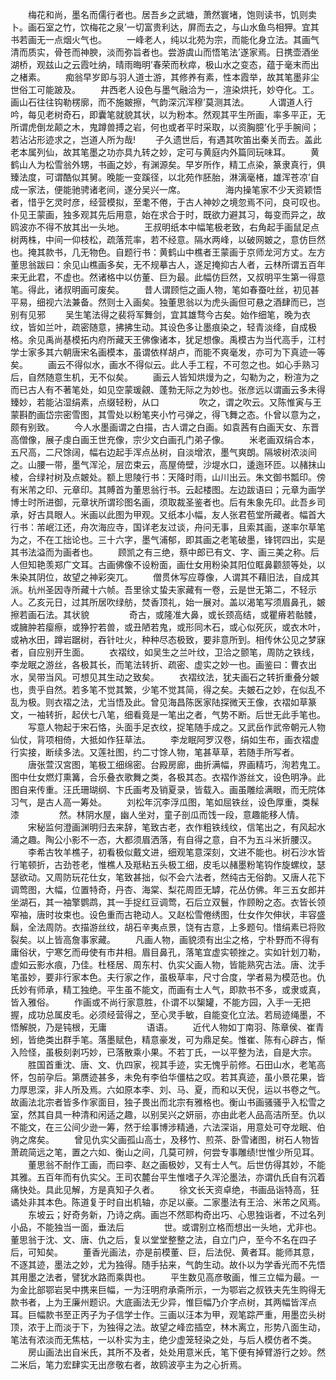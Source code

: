 <!-- { "loadSidebar": true } -->
　　梅花和尚，墨名而儒行者也。居吾乡之武塘，萧然寰堵，饱则读书，饥则卖卜。画石室之竹，饮梅花之泉’一切富贵利达，屏而去之，与山水鱼鸟相狎。宜其书若画无一点烟火气也。
　　一峰老人，纯以北苑为宗，而能化身立法。其画气清而质实，骨苍而神腴，淡而弥旨者也。尝游虞山而悟笔法’遂家焉。日携壶酒坐湖桥，观兹山之云霞吐纳，晴雨晦明’春荣而秋瘁，极山水之变态，蕴于毫末而出之楮素。
　　痴翁早岁即与羽人道士游，其修养有素，性本霞举，故其笔墨非尘世俗工可能跛及。
　　井西老人设色与墨气融洽为一，渲染烘托，妙夺化。工。画山石往往钩勒楞廓，而不施皴擦，气韵深沉浑穆’莫测其法。
　　人谓道人行吟，每见老树奇石，即囊笔就貌其状，以为粉本。然观其平生所画，率多平正，无所谓虎倒龙颠之木，鬼蹲兽搏之岩，何也或者平时采取，以资胸臆’化乎手腕间；若沾沾形迹求之，岂道人所为哉!
　　子久遗世后，有遇其吹笛出秦关而去。盖此老本属列仙，故其笔墨之功亦具九转之妙，定可与黄庭内外篇同玩味耳。
　　黄鹤山人为松雪翁外甥，书画之妙，有渊源矣。早岁所作，精工点染，篆隶真行，俱臻法度，可谓酷似其舅。晚能一变蹊径，以北苑作胚胎，淋漓毫楮，雄浑苍凉’自成一家法，便能驰骋诸老间，遂分吴兴一席。
　　
　　海内操笔家不少天资颖悟者，惜乎乞灵时彦，经营模拟，至耄不倦，于古人神妙之境忽焉不问，良可叹也。仆见王蒙画，独多观其先后用意，始在求合于时，既欲力避其习，每变而异之，故鸥波亦不得不放其出一头地。
　　王叔明纸本中幅笔极老致，右角起手画鼠足点树两株，中间一仰枝松，疏落荒率，若不经意。隔水两峰，以破网皴之，意仿巨然也。掩其款书，几无物色。自题行书：黄鹤山中樵者王蒙画于京师龙河方丈。左方董思翁跋曰：余见山樵画多矣，无不规摹古人，遂足掩抑古人者，云林所谓五百年来无此君，不虚也。然诸格中以仿董、巨为最。此幅仿巨然，又叔明平生第一得意笔。得此，诸叔明画可废矣。
　　昔人谓顾恺之画人物，笔如春蚕吐丝，初见甚平易，细视六法兼备。然则士入画矣。独董思翁以为虎头画但可悬之酒肆而已，岂别有见邪
　　吴生笔法得之裴将军舞剑，宜其雄骛今古矣。始作细笔，晚为衣纹，皆如兰叶，疏密随意，拂拂生动。其设色多让墨痕染之，轻青淡绛，自成极格。余见禹尚基模拓内府所藏天王佛像诸本，犹足想像。禹模古为当代高手，江村学士家多其六朝唐宋名画模本，虽谓依样胡卢，而能不爽毫发，亦可为下真迹一等矣。
　　画云不得似水，画水不得似云。此人手工程，不可忽之也。如心手熟习后，自然随意生机，无不似矣。
　　画云人皆知烘熳为之，勾勒为之，粉渲为之而已古人有不著笔处，如见空蒙瑗覦、蓬勃无际之为妙也。张彦远以谓画云多未得臻妙，若能沾湿绢素，点缀轻粉，从口
　　
　　吹之，谓之吹云。又陈惟寅与王蒙斟酌画岱宗密雪图，其雪处以粉笔夹小竹弓弹之，得飞舞之态。仆曾以意为之，颇有别致。
　　今人水墨画谓之白描，古人谓之白画。如袁茜有白画天女、东晋高僧像，展子虔白画王世充像，宗少文白画孔门弟子像。
　　米老画双绢合本，五尺高，二尺馀阔，幅右边起手浑点丛树，自淡增浓，墨气爽朗。隔坡树浓淡间之。山腰一带，墨气浑沦，层峦束云，高屋倚壁，沙堤水口，逶迤环匝。以赭抹山棱，合绿衬树及点皴处。额上思陵行书：天降时雨，山川出云。朱文御书瓢印。傍有米芾之印、元章印。其賻首为董思翁行书。云起楼图。左边跋语曰；元章为画学博士时所进御，元章状所谓珍图名画，须取裁圣鉴者也。后有朱象先印。此吾乡司承，好古具眼人。米画以此图为甲观。又纸本小幅，友人张君苞堂所藏者。幅首大行书：芾岷江还，舟次海应寺，国详老友过谈，舟问无事，且索其画，遂率尔草笔为之，不在工拙论也。三十六字，墨气浦郁，即其画之老笔破墨，锋锷四出，实是其书法溢而为画者也。
　　顾凯之有三绝，蔡中郎已有文、字、画三美之称。后人但知艳羡郑广文耳。古画佛像不设粉面，画仕女用粉染其阳位眶鼻颧颔等处，以朱染其阴位，故望之神彩突兀。
　　僧贯休写应尊像，人谓其不藉旧法，自成其派。杭州圣因寺所藏十六帧。吾里徐丈蛰夫家藏有一卷，云是世无第二，不轻示人。乙亥元日，过其所居吹绿舫，焚香顶礼，始一展对。盖以渴笔写须眉鼻孔，皴擦若画石法。其状貌
　　
　　奇古，或隆准大鼻，或长颈高结，或瞿瘠若骷髅，或臃肿若瘿瘵，或狰狞若兽，或丑陋若鬼，或形同木石，或心似死灰，或衣木叶，或衲水田，蹲岩踞树，吞针吐火，种种尽态极致，要非意所到。相传休公见之梦寐者，自应别开生面。
　　衣褶纹，如吴生之兰叶纹，卫洽之颤笔，周防之铁线，李龙眠之游丝，各极其长，而笔法转折、疏密、虚实之妙一也。画鉴曰：曹衣出水，吴带当风。可想见其生动之致矣。
　　衣褶纹法，犹夫画石之转折重叠分皴也，贵乎自然。若多笔不觉其繁，少笔不觉其简，得之矣。夫皴石之妙，在似乱不乱为极。则衣褶之法，尤当悟及此。曾见海昌陈医家陆探微天王像，衣褶如草篆文，一袖转折，起伏七八笔，细看竟是一笔出之者，气势不断。后世无此手笔也。
　　写意人物起于宋石恪，头面手足衣纹，捉笔随手成之。又武岳作武帝朝元人物仙仗，背项相倚，大抵如作狂草法。
　　李龙眠阿罗汉卷，绢如生布，画衣褶虚行实接，断续多法。又莲社图，约二寸馀人物，笔甚草草，若随手所写者。
　　唐张萱汉宮图，笔极工细绵密。台殿房廊，曲折满幅，界画精巧，洵若鬼工。图中仕女燃灯熏篝，合乐叠衣歌舞之类，各极其态。衣褶作游丝文，设色明净。此图自来传重。汪氏珊瑚纲、卞氏画考及销夏录，皆载入。画虽雕绘满眼，而无院体习气，是古人高一筹处。
　　刘松年沉李浮瓜图，笔如屈铁丝，设色厚重，类髹漆
　　
　　然。林阴水屋，幽人坐对，童子剖瓜而饯一段，意趣能移人情。
　　宋秘监何澄画渊明归去来辞，笔致古老，衣作粗铁线纹，信笔出之，有风起水涌之趣。陶公小影不一态，大都须眉洒落，有自得之意，自不为五斗米折腰汉。
　　李希古牧羊樵子，初看极似戴文进，细观笔意深刻，文进不能也。树石沙水皆行笔顿折，古劲苍老，惟樵人及羝粘五头极工细，皮毛以赭墨粉笔钩作旋螺纹，瑟瑟欲动。又周防玩花仕女，笔致甚拙，似不会六法者，然纯古无俗韵。又唐人花下调莺图，大幅，位置特奇，丹杏、海棠、梨花周匝无罅，花丛仿佛。年三五女郎并坐湖石，其一袖擎鹦鹉，其一手捉红豆调莺，石后立双鬟，作顾盼之态。衣皆长领窄袖，唐时妆束也。设色重而古艳动人。又赵松雪倦绣图，仕女作欠伸状，丰容盛鬍，全法周防。衣描游丝纹，胡石辛夷点景，饶有古意，上多题句。惜绢素已将败裂矣。以上皆高詹事家藏。
　　凡画人物，画貌须有出尘之格，宁朴野而不得有庸俗状，宁寒乞而毋使有市井相。眉目鼻孔，落笔宜虚实顿挫之。实如针划刀勒，虚如云影水痕，乃佳。杜柽居、周东村、仇实父画人物，皆能熟究古法。唐、沈手笔虽妙，要非行家本色。夫行家之作，虽极草率，尺寸合度，学者易为模范也。仇氏妙有师承，精工独绝。平生虽不能文，而画有士人气，即款书不多，或隶或真，皆入雅俗。
　　作画或不尚行家意胜，仆谓不以榘罐，不能方园，入手一无把握，成功总属皮毛。必须经营得之，至心灵手敏，自能变化立法。若局迹绳墨，不悟解脱，乃是钝根，无庸
　　
　　语语。
　　近代人物如丁南羽、陈章侯、崔青蚓，皆绝类出群手笔。落墨赋色，精意豪发，可为鼎足矣。惟崔、陈有心辟古，惭入险怪，虽极刻剥巧妙，已落散乘小果。不若丁氏，一以平整为法，自是大宗。
　　胜国首重沈、唐、文、仇四家，视其手迹，实无愧乎前修。石田山水，老笔高怀，包前孕后。第赝迹甚多，未免有李伯华僵枯之叹。若其真迹，虽小景花果，皆力厚思深，非人所及焉。六如原本李、刘、马、夏，而和以天倪，运以书卷之气。故画法北宗者皆多作家面目，独子畏出而北宗有雅格也。衡山书画骚骚乎入松雪之室，然其自具一种清和闲适之趣，以别吴兴之妍丽，亦由此老人品高洁所至。仇以不能文，在三公间少逊一筹，然于绘事博涉精通，六法深诣，用意处可夺龙眠、伯驹之席矣。
　　曾见仇实父画孤山高士，及移竹、煎茶、卧雪诸图，树石人物皆萧疏简远之笔，置之六如、衡山之间，几莫可辨，何尝专事雕绩!世惟少所见耳。
　　董思翁不耐作工画，而曰李、赵之画极妙，又有士人气。后世仿得其妙，不能其雅。五百年而有仇实父。王司农麓台平生惟嗜子久浑沦墨法，亦谓仇氏自有沉着痛快处。具此见解，方是真知子久者。
　　徐文长天资卓绝，书画品诣特高，狂谲处非其本色。陈道复于时自出机轴，亦足以豪。二家墨法有王洽、米芾之风焉。
　　东坡云；好奇务新，乃诗之病。画岂不然耶构奇出巧、心思独诣者，不过名列小品，不能独当一面，垂法后
　　
　　世。或谓别立格而想出一头地，尤非也。董思翁于沈、文、唐、仇之后，复以堂堂整整之法，自立门户，至今不名在四子后，可知矣。
　　董香光画法，亦是前模董、巨，后法倪、黄者耳。能师其意，不逐其迹，墨法之妙，尤为独得。随手拈来，气韵生动。故仆以为学香光而不先悟其用墨之法者，譬犹水路而乘舆也。
　　平生数见高彦敬画，惟三立幅为最。一为金比部鄂岩吴中携来巨幅，一为汪明府承斋所示，一为鄂岩之叔铁夫先生购得无款书者，上为王廉州题识。大底画法无少异，惟巨幅乃介字点树，其两幅皆浑点耳。巨幅款书至正丙子为子信学士作。三画以汪本为甲，观笔踪严重，用墨峦头树顶，浓于上而淡于下，为独得之法。故望之峰峦插空，林木离立，形势八面生动，笔法有浓淡而无焦枯，一以朴实为主，绝少虚笼轻染之处，与后人模仿者不类。
　　房山画法出自米氏，其所不及者，处处用意米氏，笔下便有掉臂游行之妙。然二米后，笔力宏肆实无出彦敬右者，故鸥波亭主为之心折焉。
